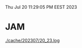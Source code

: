 Thu Jul 20 11:29:05 PM EEST 2023
# JAM
<a href='./cache/202307/20_23.log'>./cache/202307/20_23.log</a>
